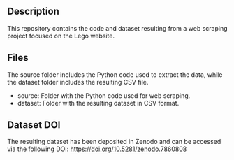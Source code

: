 ## Description

This repository contains the code and dataset resulting from a web scraping project focused on the Lego website. 

## Files

The source folder includes the Python code used to extract the data, while the dataset folder includes the resulting CSV file.

* source: Folder with the Python code used for web scraping.
* dataset: Folder with the resulting dataset in CSV format.

## Dataset DOI

The resulting dataset has been deposited in Zenodo and can be accessed via the following DOI: https://doi.org/10.5281/zenodo.7860808
